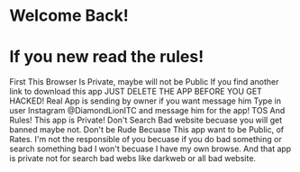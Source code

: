 # Welcome Back!
# If you new read the rules!
First This Browser Is Private, maybe will not be Public If you find another link to download this app JUST DELETE THE APP BEFORE YOU GET HACKED!
Real App is sending by owner if you want message him Type in user Instagram @DiamondLionITC and message him for the app! 
TOS And Rules! 
This app is Private! Don't Search Bad website becuase you will get banned maybe not. 
Don't be Rude Becuase This app want to be Public, of Rates.
I'm not the responsible of you becuase if you do bad something or search something bad I won't becuase I have my own browse. 
And that app is private not for search  bad webs like darkweb or all bad website.
